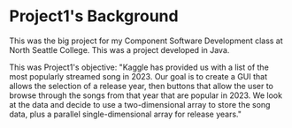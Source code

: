 # Project1's Background

This was the big project for my Component Software Development class at North Seattle College. This was a project developed in Java.

This was Project1's objective: "Kaggle has provided us with a list of the most popularly streamed song in 2023. Our goal is to create a GUI that allows the selection of a release year, then buttons that allow the user to browse through the songs from that year that are popular in 2023. We look at the data and decide to use a two-dimensional array to store the song data, plus a parallel single-dimensional array for release years."
